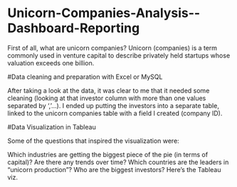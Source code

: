 # Unicorn-Companies-Analysis--Dashboard-Reporting

First of all, what are unicorn companies? Unicorn (companies) is a term 
commonly used in venture capital to describe privately held startups 
whose valuation exceeds one billion.

#Data cleaning and preparation with Excel or MySQL

After taking a look at the data, it was clear to me that it needed some cleaning 
(looking at that investor column with more than one values separated by ‘,’…). 
I ended up putting the investors into a separate table, linked to the unicorn 
companies table with a field I created (company ID).

#Data Visualization in Tableau

Some of the questions that inspired the visualization were:

Which industries are getting the biggest piece of the pie (in terms of capital)?
Are there any trends over time?
Which countries are the leaders in “unicorn production”?
Who are the biggest investors?
Here’s the Tableau viz.
